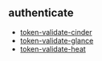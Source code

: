 
## authenticate
- [token-validate-cinder](https://godleon.github.io/osp_test_results/0.2.76/authenticate/token-validate-cinder.html)
- [token-validate-glance](https://godleon.github.io/osp_test_results/0.2.76/authenticate/token-validate-glance.html)
- [token-validate-heat](https://godleon.github.io/osp_test_results/0.2.76/authenticate/token-validate-heat.html)

